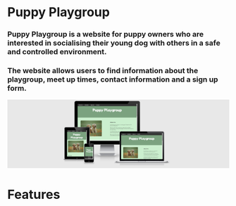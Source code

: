 # Puppy Playgroup
### Puppy Playgroup is a website for puppy owners who are interested in socialising their young dog with others in a safe and controlled environment.
### The website allows users to find information about the playgroup, meet up times, contact information and a sign up form.

<img src="assets/images/Screenshot (9).png">

# Features
